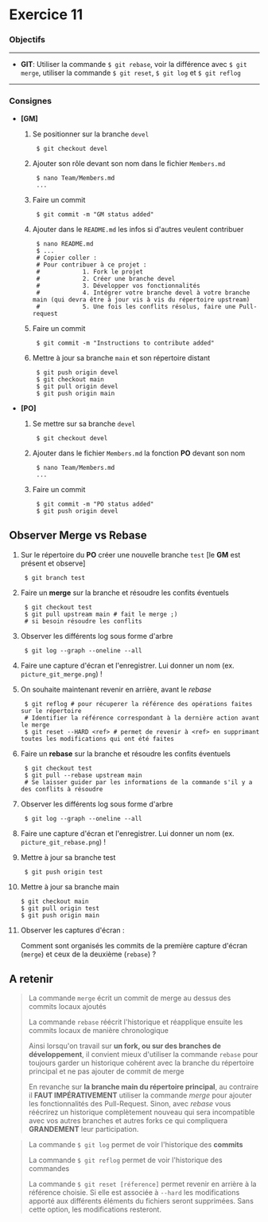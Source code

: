 Exercice 11
===

### Objectifs
---

* **GIT**: Utiliser la commande `$ git rebase`, voir la différence avec `$ git merge`, utiliser la commande `$ git reset`, `$ git log` et `$ git reflog`

---
### Consignes


* **[GM]**

    1. Se positionner sur la branche `devel`
  
            $ git checkout devel	   
  
    2. Ajouter son rôle devant son nom dans le fichier `Members.md`

            $ nano Team/Members.md
            ...
	
    3. Faire un commit 
	
            $ git commit -m "GM status added"
  
    4. Ajouter dans le `README.md` les infos si d'autres veulent contribuer

            $ nano README.md
            $ ...
            # Copier coller : 
            # Pour contribuer à ce projet :
            #            1. Fork le projet
            #            2. Créer une branche devel
            #            3. Développer vos fonctionnalités
            #            4. Intégrer votre branche devel à votre branche main (qui devra être à jour vis à vis du répertoire upstream)
            #            5. Une fois les conflits résolus, faire une Pull-request
  
    5. Faire un commit

            $ git commit -m "Instructions to contribute added"
    
    6. Mettre à jour sa branche `main` et son répertoire distant

            $ git push origin devel
            $ git checkout main
            $ git pull origin devel
            $ git push origin main
    


* **[PO]**

    1. Se mettre sur sa branche `devel`

            $ git checkout devel

  
    2. Ajouter dans le fichier `Members.md` la fonction **PO** devant son nom

            $ nano Team/Members.md
            ...
     
  
    3. Faire un commit 

            $ git commit -m "PO status added"
            $ git push origin devel 


## **Observer Merge vs Rebase**

1. Sur le répertoire du **PO** créer une nouvelle branche `test` [le **GM** est présent et observe]

        $ git branch test

2. Faire un **merge** sur la branche et résoudre les confits éventuels

        $ git checkout test
        $ git pull upstream main # fait le merge ;)
        # si besoin résoudre les conflits


3. Observer les différents log sous forme d'arbre

        $ git log --graph --oneline --all

4. Faire une capture d'écran et l'enregistrer. Lui donner un nom (ex. `picture_git_merge.png`) !

5. On souhaite maintenant revenir en arrière, avant le *rebase* 

        $ git reflog # pour récuperer la référence des opérations faites sur le répertoire
        # Identifier la référence correspondant à la dernière action avant le merge
        $ git reset --HARD <ref> # permet de revenir à <ref> en supprimant toutes les modifications qui ont été faites

6. Faire un **rebase** sur la branche et résoudre les confits éventuels

        $ git checkout test
        $ git pull --rebase upstream main
        # Se laisser guider par les informations de la commande s'il y a des conflits à résoudre

7. Observer les différents log sous forme d'arbre

        $ git log --graph --oneline --all

8. Faire une capture d'écran et  l'enregistrer. Lui donner un nom (ex. `picture_git_rebase.png`) !

9. Mettre à jour sa branche test

        $ git push origin test

10. Mettre à jour sa branche main

        $ git checkout main
        $ git pull origin test
        $ git push origin main 

11. Observer les captures d'écran : 

    Comment sont organisés les commits de la première capture d'écran (`merge`) et ceux de la deuxième (`rebase`) ?
    

## A retenir 

> La commande `merge` écrit un commit de merge au dessus des commits locaux ajoutés
>
> La commande `rebase` réécrit l'historique et réapplique ensuite les commits locaux de manière chronologique
>
> Ainsi lorsqu'on travail sur **un fork, ou sur des branches de développement**,  il convient mieux d'utiliser la commande `rebase` pour toujours garder un historique cohérent avec la branche du répertoire principal et ne pas ajouter de commit de merge
>
> En revanche sur **la branche main du répertoire principal**, au contraire il **FAUT IMPÉRATIVEMENT** utiliser la commande  *merge* pour ajouter les fonctionnalités des Pull-Request. Sinon, avec *rebase* vous réécrirez un historique complètement nouveau qui sera incompatible avec vos autres branches et autres forks ce qui compliquera **GRANDEMENT** leur participation.

> La commande `$ git log` permet de voir l'historique des **commits**
>
> La commande `$ git reflog` permet de voir l'historique des commandes
>
> La commande `$ git reset [réference]`  permet revenir en arrière à la référence choisie. Si elle est associée à `--hard` les modifications apporté aux différents éléments du fichiers seront supprimées. Sans cette option, les modifications resteront.

